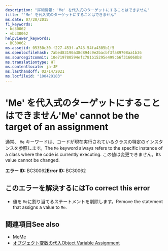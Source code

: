 ```yaml
---
description: "詳細情報: 'Me' を代入式のターゲットにすることはできません"
title: "'Me' を代入式のターゲットにすることはできません"
ms.date: 07/20/2015
f1_keywords:
- bc30062
- vbc30062
helpviewer_keywords:
- BC30062
ms.assetid: 05350c30-f227-453f-a743-54fa4305b1f5
ms.openlocfilehash: 7abed83190a38d894c9e2bacbf3fa89708aa1b36
ms.sourcegitcommit: 10e719780594efc781b15295e499c66f316068b8
ms.translationtype: HT
ms.contentlocale: ja-JP
ms.lasthandoff: 02/14/2021
ms.locfileid: "100429183"
---
```

# <a name="me-cannot-be-the-target-of-an-assignment"></a><span data-ttu-id="ef6b8-103">'Me' を代入式のターゲットにすることはできません</span><span class="sxs-lookup"><span data-stu-id="ef6b8-103">'Me' cannot be the target of an assignment</span></span>

<span data-ttu-id="ef6b8-104">通常、 `Me` キーワードは、コードが現在実行されているクラスの特定のインスタンスを参照します。</span><span class="sxs-lookup"><span data-stu-id="ef6b8-104">The `Me` keyword always refers to the specific instance of a class where the code is currently executing.</span></span> <span data-ttu-id="ef6b8-105">この値は変更できません。</span><span class="sxs-lookup"><span data-stu-id="ef6b8-105">Its value cannot be changed.</span></span>  
  
 <span data-ttu-id="ef6b8-106">**エラー ID:** BC30062</span><span class="sxs-lookup"><span data-stu-id="ef6b8-106">**Error ID:** BC30062</span></span>  
  
## <a name="to-correct-this-error"></a><span data-ttu-id="ef6b8-107">このエラーを解決するには</span><span class="sxs-lookup"><span data-stu-id="ef6b8-107">To correct this error</span></span>  
  
- <span data-ttu-id="ef6b8-108">値を `Me`に割り当てるステートメントを削除します。</span><span class="sxs-lookup"><span data-stu-id="ef6b8-108">Remove the statement that assigns a value to `Me`.</span></span>  
  
## <a name="see-also"></a><span data-ttu-id="ef6b8-109">関連項目</span><span class="sxs-lookup"><span data-stu-id="ef6b8-109">See also</span></span>

- [<span data-ttu-id="ef6b8-110">Me</span><span class="sxs-lookup"><span data-stu-id="ef6b8-110">Me</span></span>](../programming-guide/program-structure/me-my-mybase-and-myclass.md#me)
- [<span data-ttu-id="ef6b8-111">オブジェクト変数の代入</span><span class="sxs-lookup"><span data-stu-id="ef6b8-111">Object Variable Assignment</span></span>](../programming-guide/language-features/variables/object-variable-assignment.md)

